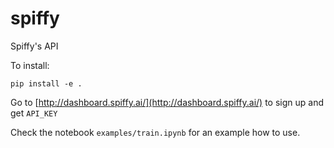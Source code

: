 # spiffy
Spiffy's API


To install:

```
pip install -e .
```

Go to [http://dashboard.spiffy.ai/](http://dashboard.spiffy.ai/) to sign up and get `API_KEY`


Check the notebook `examples/train.ipynb` for an example how to use.
